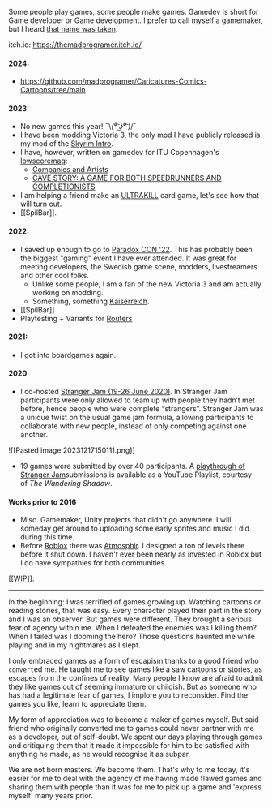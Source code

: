 Some people play games, some people make games. Gamedev is short for Game developer or Game development. I prefer to call myself a gamemaker, but I heard [that name was taken](https://gamemaker.io/en).

itch.io: https://themadprogramer.itch.io/
#### 2024:
* https://github.com/madprogramer/Caricatures-Comics-Cartoons/tree/main
#### 2023: 
* No new games this year! ¯\\_(⁰͡ ͜ʖ⁰͡ )_/¯
* I have been modding Victoria 3, the only mod I have publicly released is my mod of the [Skyrim Intro](https://steamcommunity.com/sharedfiles/filedetails/?id=2949175547).
* I have, however, written on gamedev for ITU Copenhagen's [lowscoremag](https://lowscore.dk/about/):
	* [Companies and Artists](https://lowscore.dk/companies-and-artists/) 
	* [CAVE STORY: A GAME FOR BOTH SPEEDRUNNERS AND COMPLETIONISTS](https://lowscore.dk/cave-story-a-game-for-both-speedrunners-and-completionists/ "Cave Story: A Game for Both Speedrunners and Completionists")
* I am helping a friend make an [ULTRAKILL](https://store.steampowered.com/app/1229490/ULTRAKILL) card game, let's see how that will turn out.
* [[SpilBar]].
#### 2022:
* I saved up enough to go to [Paradox CON '22](https://www.paradoxinteractive.com/pdxcon). This has probably been the biggest "gaming" event I have ever attended. It was great for meeting developers, the Swedish game scene, modders, livestreamers and other cool folks.
	* Unlike some people, I am a fan of the new Victoria 3 and am actually working on modding.
	* Something, something [Kaiserreich](https://www.reddit.com/r/Kaiserreich/).
* [[SpilBar]]
* Playtesting + Variants for [Routers](https://rpggeek.com/rpg/78636/routers-rpg)
#### 2021: 
* I got into boardgames again.
#### 2020
* I co-hosted [Stranger Jam (19-26 June 2020)](https://itch.io/jam/strangerjam2020). In Stranger Jam participants were only allowed to team up with people they hadn’t met before, hence people who were complete “strangers”. Stranger Jam was a unique twist on the usual game jam formula, allowing participants to collaborate with new people, instead of only competing against one another.

![[Pasted image 20231217150111.png]]

  * 19 games were submitted by over 40 participants. A [playthrough of Stranger Jam](https://www.youtube.com/playlist?list=PLjG0A3RTjh1Ti58VQ9hNe1alV4P7opc-N)submissions is available as a YouTube Playlist, courtesy of _The Wandering Shadow_.
#### Works prior to 2016
* Misc. Gamemaker, Unity projects that didn't go anywhere. I will someday get around to uploading some early sprites and music I did during this time.
* Before [Roblox](https://www.roblox.com/) there was [Atmosphir](https://atmosphir.fandom.com/wiki/Atmosphir). I designed a ton of levels there before it shut down. I haven't ever been nearly as invested in Roblox but I do have sympathies for both communities. 

[[WIP]].

-------

In the beginning: I was terrified of games growing up. Watching cartoons or reading stories, that was easy. Every character played their part in the story and I was an observer. But games were different. They brought a serious fear of agency within me. When I defeated the enemies was I killing them? When I failed was I dooming the hero? Those questions haunted me while playing and in my nightmares as I slept.

I only embraced games as a form of escapism thanks to a good friend who `convert`ed me. He taught me to see games like a saw cartoons or stories, as escapes from the confines of reality. Many people I know are afraid to admit they like games out of seeming immature or childish. But as someone who has had a legitimate fear of games, I implore you to reconsider. Find the games you like, learn to appreciate them.

My form of appreciation was to become a maker of games myself. But said friend who originally converted me to games could never partner with me as a developer, out of self-doubt. We spent our days playing through games and critiquing them that it made it impossible for him to be satisfied with anything he made, as he would recognise it as subpar.

We are not born masters. We become them. That's why to me today, it's easier for me to deal with the agency of me having made flawed games and sharing them with people than it was for me to pick up a game and 'express myself' many years prior.